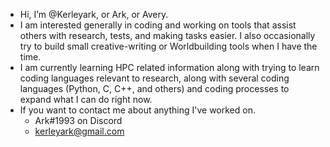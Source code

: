 - Hi, I’m @Kerleyark, or Ark, or Avery.
- I am interested generally in coding and working on tools that assist others with research, tests, and making tasks easier. I also occasionally try to build small creative-writing or Worldbuilding tools when I have the time.
- I am currently learning HPC related information along with trying to learn coding languages relevant to research, along with several coding languages (Python, C, C++, and others) and coding processes to expand what I can do right now.
- If you want to contact me about anything I've worked on.
  - Ark#1993 on Discord
  - kerleyark@gmail.com

<!---
Kerleyark/Kerleyark is a ✨ special ✨ repository because its `README.md` (this file) appears on your GitHub profile.
You can click the Preview link to take a look at your changes.
--->
